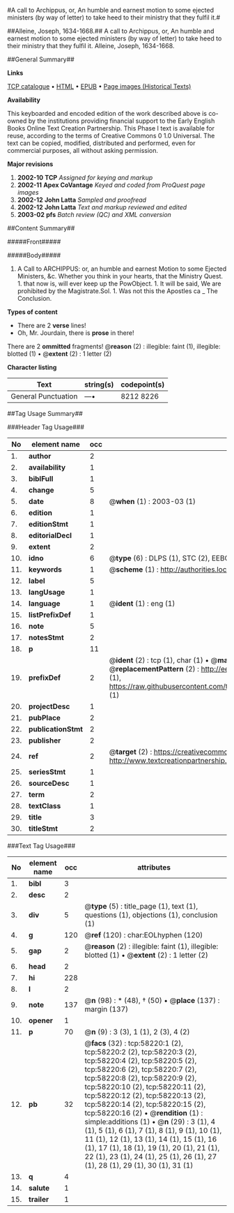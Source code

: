 #A call to Archippus, or, An humble and earnest motion to some ejected ministers (by way of letter) to take heed to their ministry that they fulfil it.#

##Alleine, Joseph, 1634-1668.##
A call to Archippus, or, An humble and earnest motion to some ejected ministers (by way of letter) to take heed to their ministry that they fulfil it.
Alleine, Joseph, 1634-1668.

##General Summary##

**Links**

[TCP catalogue](http://www.ota.ox.ac.uk/tcp/)  • 
[HTML](http://tei.it.ox.ac.uk/tcp/Texts-HTML/free/A26/A26686.html)  • 
[EPUB](http://tei.it.ox.ac.uk/tcp/Texts-EPUB/free/A26/A26686.epub) • 
[Page images (Historical Texts)](https://data.historicaltexts.jisc.ac.uk/view?pubId=eebo-12270329e&pageId=eebo-12270329e-58220-1)

**Availability**

This keyboarded and encoded edition of the
	       work described above is co-owned by the institutions
	       providing financial support to the Early English Books
	       Online Text Creation Partnership. This Phase I text is
	       available for reuse, according to the terms of Creative
	       Commons 0 1.0 Universal. The text can be copied,
	       modified, distributed and performed, even for
	       commercial purposes, all without asking permission.

**Major revisions**

1. __2002-10__ __TCP__ *Assigned for keying and markup*
1. __2002-11__ __Apex CoVantage__ *Keyed and coded from ProQuest page images*
1. __2002-12__ __John Latta__ *Sampled and proofread*
1. __2002-12__ __John Latta__ *Text and markup reviewed and edited*
1. __2003-02__ __pfs__ *Batch review (QC) and XML conversion*

##Content Summary##

#####Front#####

#####Body#####

1. A Call to ARCHIPPUS: or, an humble and earnest Motion to some Ejected Ministers, &c.
Whether you think in your hearts, that the Ministry Quest. 1. that now is, will ever keep up the PowObject. 1. It will be said, We are prohibited by the Magistrate.Sol. 1. Was not this the Apostles ca
    _ The Conclusion.

**Types of content**

  * There are 2 **verse** lines!
  * Oh, Mr. Jourdain, there is **prose** in there!

There are 2 **ommitted** fragments! 
 @__reason__ (2) : illegible: faint (1), illegible: blotted (1)  •  @__extent__ (2) : 1 letter (2)

**Character listing**


|Text|string(s)|codepoint(s)|
|---|---|---|
|General Punctuation|—•|8212 8226|

##Tag Usage Summary##

###Header Tag Usage###

|No|element name|occ|attributes|
|---|---|---|---|
|1.|__author__|2||
|2.|__availability__|1||
|3.|__biblFull__|1||
|4.|__change__|5||
|5.|__date__|8| @__when__ (1) : 2003-03 (1)|
|6.|__edition__|1||
|7.|__editionStmt__|1||
|8.|__editorialDecl__|1||
|9.|__extent__|2||
|10.|__idno__|6| @__type__ (6) : DLPS (1), STC (2), EEBO-CITATION (1), OCLC (1), VID (1)|
|11.|__keywords__|1| @__scheme__ (1) : http://authorities.loc.gov/ (1)|
|12.|__label__|5||
|13.|__langUsage__|1||
|14.|__language__|1| @__ident__ (1) : eng (1)|
|15.|__listPrefixDef__|1||
|16.|__note__|5||
|17.|__notesStmt__|2||
|18.|__p__|11||
|19.|__prefixDef__|2| @__ident__ (2) : tcp (1), char (1)  •  @__matchPattern__ (2) : ([0-9\-]+):([0-9IVX]+) (1), (.+) (1)  •  @__replacementPattern__ (2) : http://eebo.chadwyck.com/downloadtiff?vid=$1&page=$2 (1), https://raw.githubusercontent.com/textcreationpartnership/Texts/master/tcpchars.xml#$1 (1)|
|20.|__projectDesc__|1||
|21.|__pubPlace__|2||
|22.|__publicationStmt__|2||
|23.|__publisher__|2||
|24.|__ref__|2| @__target__ (2) : https://creativecommons.org/publicdomain/zero/1.0/ (1), http://www.textcreationpartnership.org/docs/. (1)|
|25.|__seriesStmt__|1||
|26.|__sourceDesc__|1||
|27.|__term__|2||
|28.|__textClass__|1||
|29.|__title__|3||
|30.|__titleStmt__|2||


###Text Tag Usage###

|No|element name|occ|attributes|
|---|---|---|---|
|1.|__bibl__|3||
|2.|__desc__|2||
|3.|__div__|5| @__type__ (5) : title_page (1), text (1), questions (1), objections (1), conclusion (1)|
|4.|__g__|120| @__ref__ (120) : char:EOLhyphen (120)|
|5.|__gap__|2| @__reason__ (2) : illegible: faint (1), illegible: blotted (1)  •  @__extent__ (2) : 1 letter (2)|
|6.|__head__|2||
|7.|__hi__|228||
|8.|__l__|2||
|9.|__note__|137| @__n__ (98) : * (48), † (50)  •  @__place__ (137) : margin (137)|
|10.|__opener__|1||
|11.|__p__|70| @__n__ (9) : 3 (3), 1 (1), 2 (3), 4 (2)|
|12.|__pb__|32| @__facs__ (32) : tcp:58220:1 (2), tcp:58220:2 (2), tcp:58220:3 (2), tcp:58220:4 (2), tcp:58220:5 (2), tcp:58220:6 (2), tcp:58220:7 (2), tcp:58220:8 (2), tcp:58220:9 (2), tcp:58220:10 (2), tcp:58220:11 (2), tcp:58220:12 (2), tcp:58220:13 (2), tcp:58220:14 (2), tcp:58220:15 (2), tcp:58220:16 (2)  •  @__rendition__ (1) : simple:additions (1)  •  @__n__ (29) : 3 (1), 4 (1), 5 (1), 6 (1), 7 (1), 8 (1), 9 (1), 10 (1), 11 (1), 12 (1), 13 (1), 14 (1), 15 (1), 16 (1), 17 (1), 18 (1), 19 (1), 20 (1), 21 (1), 22 (1), 23 (1), 24 (1), 25 (1), 26 (1), 27 (1), 28 (1), 29 (1), 30 (1), 31 (1)|
|13.|__q__|4||
|14.|__salute__|1||
|15.|__trailer__|1||

